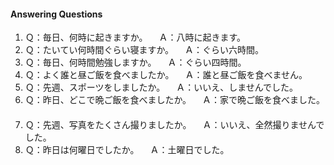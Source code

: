 #### Answering Questions
1. Ｑ：毎日、何時に起きますか。
　Ａ：八時に起きます。
　
2. Ｑ：たいてい何時間ぐらい寝ますか。
　Ａ：ぐらい六時間。
　
3. Ｑ：毎日、何時間勉強しますか。
　Ａ：ぐらい四時間。
　
4. Ｑ：よく誰と昼ご飯を食べましたか。
　Ａ：誰と昼ご飯を食べません。
　
5. Ｑ：先週、スポーツをしましたか。
　Ａ：いいえ、しませんでした。
　
6. Ｑ：昨日、どこで晩ご飯を食べましたか。
　Ａ：家で晩ご飯を食べました。
　
7. Ｑ：先週、写真をたくさん撮りましたか。
　Ａ：いいえ、全然撮りませんでした。
　
8. Ｑ：昨日は何曜日でしたか。
　Ａ：土曜日でした。